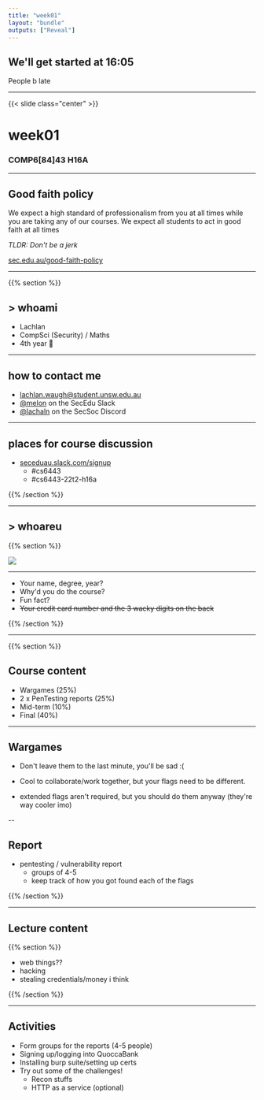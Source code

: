 ```yaml
---
title: "week01"
layout: "bundle"
outputs: ["Reveal"]
---
```


## We'll get started at 16:05
People b late

---

{{< slide class="center" >}}
# week01
### COMP6[84]43 H16A 

---

## Good faith policy

We expect a high standard of professionalism from you at all times while you are taking any of our courses. We expect all students to act in good faith at all times

*TLDR: Don't be a jerk*

[sec.edu.au/good-faith-policy](https://sec.edu.au/good-faith-policy)

---

{{% section %}}

## > whoami

* Lachlan
* CompSci (Security) / Maths
* 4th year 👴

---

## how to contact me

* lachlan.waugh@student.unsw.edu.au
* [@melon]() on the SecEdu Slack
* [@lachaln]() on the SecSoc Discord

---

## places for course discussion

* [seceduau.slack.com/signup](https://seceduau.slack.com/signup)
    * #cs6443
    * #cs6443-22t2-h16a

{{% /section %}}

---

## > whoareu

{{% section %}}

![](../assets/img/icebreaker.jpg)

---

* Your name, degree, year?
* Why'd you do the course?
* Fun fact?
* ~~Your credit card number and the 3 wacky digits on the back~~

{{% /section %}}

---

{{% section %}}

## Course content
* Wargames (25%)
* 2 x PenTesting reports (25%)
* Mid-term (10%)
* Final (40%)

---

## Wargames
* Don't leave them to the last minute, you'll be sad :(

* Cool to collaborate/work together, but your flags need to be different.

* extended flags aren't required, but you should do them anyway (they're way cooler imo)

--

## Report
* pentesting / vulnerability report
    * groups of 4-5
    * keep track of how you got found each of the flags

{{% /section %}}

---

## Lecture content
{{% section %}}

* web things??
* hacking
* stealing credentials/money i think

{{% /section %}}

---

## Activities
* Form groups for the reports (4-5 people)
* Signing up/logging into QuoccaBank
* Installing burp suite/setting up certs
* Try out some of the challenges!
    * Recon stuffs
    * HTTP as a service (optional)
